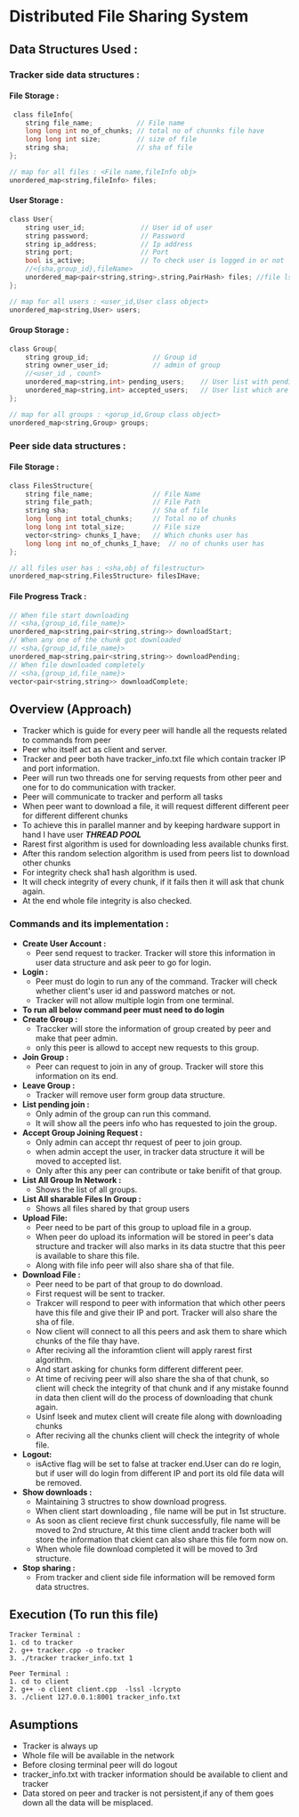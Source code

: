 # Distributed File Sharing System

## Data Structures Used :
### Tracker side data structures : 
#### File Storage :
```c
 class fileInfo{
    string file_name;           // File name
    long long int no_of_chunks; // total no of chunnks file have
    long long int size;         // size of file
    string sha;                 // sha of file
};

// map for all files : <File name,fileInfo obj>
unordered_map<string,fileInfo> files;
```

#### User Storage :
```c
class User{
    string user_id;              // User id of user
    string password;             // Password
    string ip_address;           // Ip address
    string port;                 // Port
    bool is_active;              // To check user is logged in or not
    //<{sha,group_id},fileName>
    unordered_map<pair<string,string>,string,PairHash> files; //file lsit that user has (along with group id)
};

// map for all users : <user_id,User class object>
unordered_map<string,User> users;
```

#### Group Storage :
```c
class Group{
    string group_id;                // Group id
    string owner_user_id;           // admin of group
    //<user_id , count>
    unordered_map<string,int> pending_users;    // User list with pending requests
    unordered_map<string,int> accepted_users;   // User list which are accepted by admin
};

// map for all groups : <gorup_id,Group class object>
unordered_map<string,Group> groups;
```

### Peer side data structures :


#### File Storage :
```c
class FilesStructure{
    string file_name;               // File Name
    string file_path;               // File Path
    string sha;                     // Sha of file
    long long int total_chunks;     // Total no of chunks
    long long int total_size;       // File size
    vector<string> chunks_I_have;   // Which chunks user has
    long long int no_of_chunks_I_have;  // no of chunks user has
};

// all files user has : <sha,obj of filestructur>
unordered_map<string,FilesStructure> filesIHave;
```
#### File Progress Track :
```c
// When file start downloading
// <sha,{group_id,file_name}>
unordered_map<string,pair<string,string>> downloadStart;
// When any one of the chunk got downloaded
// <sha,{group_id,file_name}>
unordered_map<string,pair<string,string>> downloadPending;
// When file downloaded completely
// <sha,{group_id,file_name}>
vector<pair<string,string>> downloadComplete;
```

## Overview (Approach) 
- Tracker which is guide for every peer will handle all the requests related to commands from peer
- Peer who itself act as client and server.
- Tracker and peer both have tracker_info.txt file which contain tracker IP and port information.
- Peer will run two threads one for serving requests from other peer and one for to do communication with tracker.
- Peer will communicate to tracker and perform all tasks
- When peer want to download a file, it will request different different peer for different different chunks
- To achieve this in parallel manner and by keeping hardware support in hand I have user ***THREAD POOL***
- Rarest first algorithm is used for downloading less available chunks first.
- After this random selection algorithm is used from peers list to download other chunks
- For integrity check sha1 hash algorithm is used.
- It will check integrity of every chunk, if it fails then it will ask that chunk again.
- At the end whole file integrity is also checked.

### Commands and its implementation :
- **Create User Account :**
    - Peer send request to tracker. Tracker will store this information in user data structure and ask peer to go for login. 
- **Login :**
    - Peer must do login to run any of the command. Tracker will check whether client's user id and password matches or not.
    - Tracker will not allow multiple login from one terminal.
- **To run all below command peer must need to do login**
- **Create Group :**
    - Traccker will store the information of group created by peer and make that peer admin.
    - only this peer is allowd to accept new requests to this group.
- **Join Group :**
    - Peer can request to join in any of group. Tracker will store this information on its end.
- **Leave Group :**
    - Tracker will remove user form group data structure.
- **List pending join :**
    - Only admin of the group can run this command.
    - It will show all the peers info who has requested to join the group.
- **Accept Group Joining Request :**
    - Only admin can accept thr request of peer to join group.
    - when admin accept the user, in tracker data structure it will be moved to accepted list.
    - Only after this any peer can contribute or take benifit of that group.
- **List All Group In Network :**
    - Shows the list of all groups.
- **List All sharable Files In Group :**
    - Shows all files shared by that group users
- **Upload File:** 
    - Peer need to be part of this group to upload file in a group.
    - When peer do upload its information will be stored in peer's data structure and tracker will also marks in its data stuctre that this peer is available to share this file.
    - Along with file info peer will also share sha of that file.
- **Download File :**
    - Peer need to be part of that group to do download.
    - First request will be sent to tracker.
    - Trakcer will respond to peer with information that which other peers have this file and give their IP and port. Tracker will also share the sha of file.
    - Now client will connect to all this peers and ask them to share which chunks of the file thay have.
    - After reciving all the inforamtion client will apply rarest first algorithm.
    - And start asking for chunks form different different peer.
    - At time of reciving peer will also share the sha of that chunk, so client will check the integrity of that chunk and if any mistake founnd in data then client will do the process of downloading that chunk again.
    - Usinf lseek and mutex client will create file along with downloading chunks
    - After reciving all the chunks client will check the integrity of whole file.
- **Logout:**
    - isActive flag will be set to false at tracker end.User can do re login, but if user will do login from different IP and port its old file data will be removed.
- **Show downloads :**
    - Maintaining 3 structres to show download progress.
    - When client start downloading , file name will be put in 1st structure.
    - As soon as client recieve first chunk successfully, file name will be moved to 2nd structure, At this time client andd tracker both will store the information that ckient can also share this file form now on.
    - When whole file download completed it will be moved to 3rd structure.
- **Stop sharing :**
    - From tracker and client side file information will be removed form data structres.


## Execution (To run this file)
```shell
Tracker Terminal :
1. cd to tracker
2. g++ tracker.cpp -o tracker
3. ./tracker tracker_info.txt 1

Peer Terminal :
1. cd to client
2. g++ -o client client.cpp  -lssl -lcrypto
3. ./client 127.0.0.1:8001 tracker_info.txt
```

## Asumptions 
- Tracker is always up
- Whole file will be available in the network
- Before closing terminal peer will do logout
- tracker_info.txt with tracker information should be available to client and tracker
- Data stored on peer and tracker is not persistent,if any of them goes down all the data will be misplaced.
